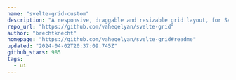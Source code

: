 ```yaml
---
name: "svelte-grid-custom"
description: "A responsive, draggable and resizable grid layout, for Svelte."
repo_url: "https://github.com/vaheqelyan/svelte-grid"
author: "brechtknecht"
homepage: "https://github.com/vaheqelyan/svelte-grid#readme"
updated: "2024-04-02T20:37:09.745Z"
github_stars: 985
tags: 
  - ui
---
```


